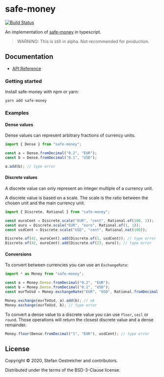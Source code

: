# safe-money

[![Build Status](https://travis-ci.org/steos/safe-money-ts.svg?branch=master)](https://travis-ci.org/steos/safe-money-ts)

An implementation of [safe-money](https://ren.zone/articles/safe-money) in typescript.

> WARNING: This is still in alpha. Not recommended for production.

## Documentation

- [API Reference](//steos.github.io/safe-money-ts/)

### Getting started

Install safe-money with npm or yarn:

```
yarn add safe-money
```

### Examples

#### Dense values

Dense values can represent arbitrary fractions of currency units.

```ts
import { Dense } from "safe-money";

const a = Dense.fromDecimal("0.2", "EUR");
const b = Dense.fromDecimal("0.1", "USD");

a.add(b); // type error
```

#### Discrete values

A discrete value can only represent an integer multiple of a currency unit.

A discrete value is based on a scale.
The scale is the ratio between the chosen unit and the main currency unit.

```ts
import { Discrete, Rational } from "safe-money";

const euroCent = Discrete.scale("EUR", "cent", Rational.of(100, 1));
const euro = Discrete.scale("EUR", "euro", Rational.of(1, 1));
const usdCent = Discrete.scale("USD", "cent", Rational.nat(100));

Discrete.of(42, euroCent).add(Discrete.of(1, usdCent)); // type error
Discrete.of(42, euroCent).add(Discrete.of(23, euro)); // type error
```

#### Conversions

To convert between currencies you can use an `ExchangeRate`:

```ts
import * as Money from "safe-money";

const a = Money.Dense.fromDecimal("0.2", "EUR");
const b = Money.Dense.fromDecimal("0.1", "USD");
const eurToUsd = Money.exchangeRate("EUR", "USD", Rational.fromDecimal("1.12"));

Money.exchange(eurToUsd, a).add(b); // ok
Money.exchange(eurToUsd, b); // type error
```

To convert a dense value to a discrete value you can use `floor`, `ceil` or `round`.
Those operations will return the closest discrete value and a dense remainder.

```ts
Money.floor(Dense.fromDecimal("1", "EUR"), usdCent); // type error
```

## License

Copyright © 2020, Stefan Oestreicher and contributors.

Distributed under the terms of the BSD-3-Clause license.
